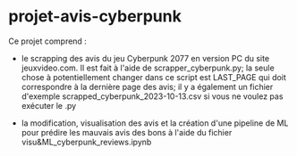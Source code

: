 ﻿# projet-avis-cyberpunk

Ce projet comprend :

- le scrapping des avis du jeu Cyberpunk 2077 en version PC du site jeuxvideo.com. Il est fait à l'aide de scrapper_cyberpunk.py; la seule chose à potentiellement changer dans ce script est LAST_PAGE qui doit correspondre à la dernière page des avis;  il y a également un fichier d'exemple scrapped_cyberpunk_2023-10-13.csv si vous ne voulez pas exécuter le .py


- la modification, visualisation des avis et la création d'une pipeline de ML pour prédire les mauvais avis des bons à l'aide du fichier visu&ML_cyberpunk_reviews.ipynb




